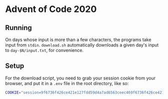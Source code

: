 # Advent of Code 2020

## Running
On days whose input is more than a few characters, the programs take input from `stdin`. `download.sh` automatically downloads a given day's input to `day-$N/input.txt`, for convenience.

## Setup
For the download script, you need to grab your session cookie from your browser, and put it in a `.env` file in the root directory, like so:

```sh
COOKIE="session=9f6736f426ce421e127fdd59d4a7ad6563ceec469f6736f426ce421e127fdd59d4a7ad6563ceec469f6736f426ce421e"
```
